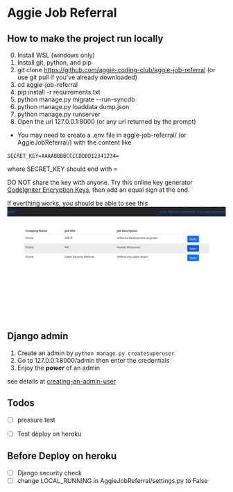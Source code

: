 # Aggie Job Referral

## How to make the project run locally
0. Install WSL (windows only)
1. Install git, python, and pip
2. git clone https://github.com/aggie-coding-club/aggie-job-referral (or use git pull if you've already downloaded)
3. cd aggie-job-referral
4. pip install -r requirements.txt
5. python manage.py migrate --run-syncdb
6. python manage.py loaddata dump.json
7. python manage.py runserver
8. Open the url 127.0.0.1:8000 (or any url returned by the prompt)

* You may need to create a .env file in  aggie-job-referral/ (or AggieJobReferral/) with the content like
```
SECRET_KEY=AAAABBBBCCCCDDDD12341234=
```
where SECRET_KEY should end with =

 DO NOT share the key with anyone.
Try this online key generator [CodeIgniter Encryption Keys](https://randomkeygen.com/#ci_key), then add an equal sign at the end.

If everthing works, you should be able to see this
![](assets/demo_screenshot.png)


## Django admin
1. Create an admin by `python manage.py createsuperuser`
2. Go to 127.0.0.1:8000/admin then enter the credentials
3. Enjoy the ***power*** of an admin

see details at [creating-an-admin-user](https://docs.djangoproject.com/en/4.0/intro/tutorial02/#creating-an-admin-user)


## Todos
- [ ] pressure test
- [ ] Test deploy on heroku


## **Before Deploy on heroku**
- [ ] Django security check
- [ ] change LOCAL_RUNNING in AggieJobReferral/settings.py to False